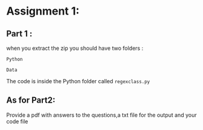 # Assignment 1: 
## Part 1 :

when you extract the zip you should have two folders :

```
Python 

Data 
```

The code is inside the Python folder called 
```regexclass.py```


## As for Part2:

Provide a pdf with answers to the questions,a txt file for the output and your code file

